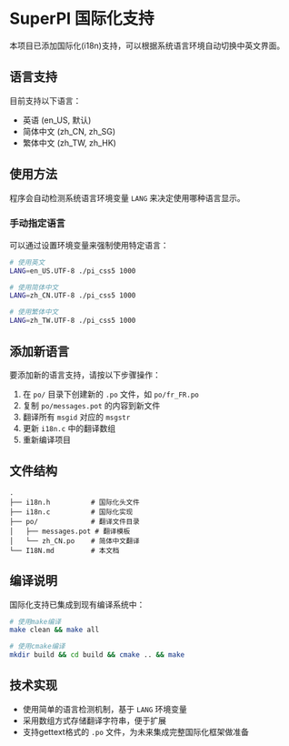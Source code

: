 # SuperPI 国际化支持

本项目已添加国际化(i18n)支持，可以根据系统语言环境自动切换中英文界面。

## 语言支持

目前支持以下语言：
- 英语 (en_US, 默认)
- 简体中文 (zh_CN, zh_SG)
- 繁体中文 (zh_TW, zh_HK)

## 使用方法

程序会自动检测系统语言环境变量 `LANG` 来决定使用哪种语言显示。

### 手动指定语言

可以通过设置环境变量来强制使用特定语言：

```bash
# 使用英文
LANG=en_US.UTF-8 ./pi_css5 1000

# 使用简体中文
LANG=zh_CN.UTF-8 ./pi_css5 1000

# 使用繁体中文
LANG=zh_TW.UTF-8 ./pi_css5 1000
```

## 添加新语言

要添加新的语言支持，请按以下步骤操作：

1. 在 `po/` 目录下创建新的 `.po` 文件，如 `po/fr_FR.po`
2. 复制 `po/messages.pot` 的内容到新文件
3. 翻译所有 `msgid` 对应的 `msgstr`
4. 更新 `i18n.c` 中的翻译数组
5. 重新编译项目

## 文件结构

```
.
├── i18n.h          # 国际化头文件
├── i18n.c          # 国际化实现
├── po/             # 翻译文件目录
│   ├── messages.pot # 翻译模板
│   └── zh_CN.po    # 简体中文翻译
└── I18N.md         # 本文档
```

## 编译说明

国际化支持已集成到现有编译系统中：

```bash
# 使用make编译
make clean && make all

# 使用cmake编译
mkdir build && cd build && cmake .. && make
```

## 技术实现

- 使用简单的语言检测机制，基于 `LANG` 环境变量
- 采用数组方式存储翻译字符串，便于扩展
- 支持gettext格式的 `.po` 文件，为未来集成完整国际化框架做准备
